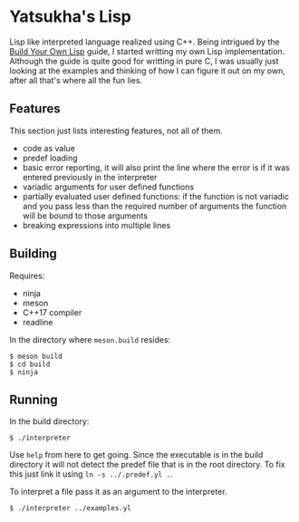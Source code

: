 # Yatsukha's Lisp

 Lisp like interpreted language realized using C++. Being intrigued by the [Build Your Own Lisp](http://www.buildyourownlisp.com) guide, I started writting my own Lisp implementation. Although the guide is quite good for writting in pure C, I was usually just looking at the examples and thinking of how I can figure it out on my own, after all that's where all the fun lies.

## Features

This section just lists interesting features, not all of them.

 * code as value
 * predef loading
 * basic error reporting, it will also print the line where the error is if it was entered previously in the interpreter
 * variadic arguments for user defined functions
 * partially evaluated user defined functions: if the function is not variadic and you pass less than the required number of arguments the function will be bound to those arguments
 * breaking expressions into multiple lines

## Building

Requires:
  * ninja
  * meson
  * C++17 compiler
  * readline

In the directory where `meson.build` resides:

```
$ meson build
$ cd build
$ ninja
```

## Running

In the build directory:

```
$ ./interpreter
```

Use `help` from here to get going. Since the executable is in the build directory it will not detect the predef file that is in the root directory. To fix this just link it using `ln -s ../.predef.yl .`.

To interpret a file pass it as an argument to the interpreter.

```
$ ./interpreter ../examples.yl
```
